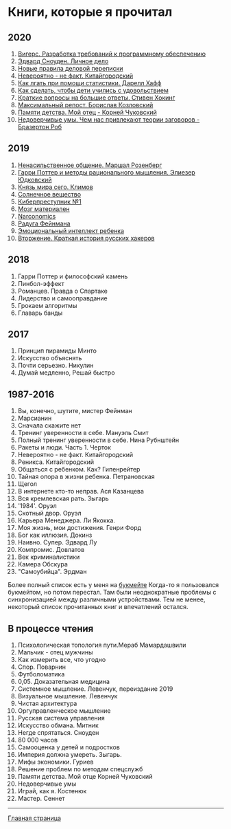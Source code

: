 <!-- Yandex.Metrika counter -->
<script type="text/javascript" >
   (function(m,e,t,r,i,k,a){m[i]=m[i]||function(){(m[i].a=m[i].a||[]).push(arguments)};
   m[i].l=1*new Date();k=e.createElement(t),a=e.getElementsByTagName(t)[0],k.async=1,k.src=r,a.parentNode.insertBefore(k,a)})
   (window, document, "script", "https://mc.yandex.ru/metrika/tag.js", "ym");

   ym(54428956, "init", {
        clickmap:true,
        trackLinks:true,
        accurateTrackBounce:true,
        webvisor:true
   });
</script>
<noscript><div><img src="https://mc.yandex.ru/watch/54428956" style="position:absolute; left:-9999px;" alt="" /></div></noscript>
<!-- /Yandex.Metrika counter -->

# Книги, которые я прочитал

## 2020
1. [Вигерс. Разработка требований к программному обеспечению](desc/wiegers.md)
2. [Эдвард Сноуден. Личное дело](desc/snowden_record.md)
3. [Новые правила деловой переписки](desc/new_rules_email.md)
4. [Невероятно - не факт. Китайгородский](desc/Incredible.md)
5. [Как лгать при помощи статистики. Дарелл Хафф](desc/stat_lie.md)
6. [Как сделать, чтобы дети учились с удовольствием](desc/japan_studies.md)
7. [Краткие вопросы на большие ответы. Стивен Хокинг](desc/brief_answers.md)
8. [Максимальный репост. Борислав Козловский](desc/max_repost.md)
9. [Памяти детства. Мой отец - Корней Чуковский](desc/pamyat_detstva.md)
10. [Недоверчивые умы. Чем нас привлекают теории заговоров - Бразертон Роб](desc/Suspicious_minds.md)

## 2019
1. [Ненасильственное общение. Маршал Розенберг](desc/NNC.md)
2. [Гарри Поттер и методы рационального мышления. Элиезер Юдковский](desc/hpmor.md)
3. [Князь мира сего. Климов](desc/KnyazMiraSego.md)
4. [Солнечное вещество](desc/sol_vestch.md)
5. [Киберпреступник №1](desc/kiberprestupnik.md)
6. [Мозг материален](desc/mozg_materail.md)
7. [Narconomics](desc/narconomics.md)
8. [Радуга Фейнмана](desc/raduga.md)
9. [Эмоциональный интеллект ребенка](desc/EQ_child.md)
10. [Вторжение. Краткая история русских хакеров](desc/russian_hackers.md)

## 2018
1. Гарри Поттер и философский камень
2. Пинбол-эффект
3. Романцев. Правда о Спартаке
4. Лидерство и самооправдание
5. Грокаем алгоритмы
6. Главарь банды

## 2017
1. Принцип пирамиды Минто
2. Искусство объяснять
3. Почти серьезно. Никулин
4. Думай медленно, Решай быстро

## 1987-2016
1. Вы, конечно, шутите, мистер Фейнман
2. Марсианин
3. Сначала скажите нет
4. Тренинг уверенности в себе. Мануэль Смит
5. Полный тренинг уверенности в себе. Нина Рубнштейн
5. Ракеты и люди. Часть 1. Черток
6. Невероятно - не факт. Китайгородский
7. Реникса. Китайгородский
8. Общаться с ребенком. Как? Гипенрейтер
9. Тайная опора в жизни ребенка. Петрановская
10. Щегол
11. В интернете кто-то неправ. Ася Казанцева
12. Вся кремлевская рать. Зыгарь
13. '1984'. Оруэл
14. Скотный двор. Оруэл
15. Карьера Менеджера. Ли Якокка.
16. Моя жизнь, мои достижения. Генри Форд
17. Бог как иллюзия. Докинз
18. Наивно. Супер. Эдвард Лу
19. Компромис. Довлатов
20. Век криминалистики
21. Камера Обскура
22. "Самоубийца". Эрдман

Более полный список есть у меня на [букмейте](https://ru.bookmate.com/@matveysofyin/books/all)
Когда-то я пользовался букмейтом, но потом перестал.
Там были неоднократные проблемы с синхронизацией между различными устройствами.
Тем не менее, некоторый список прочитанных книг и впечатлений остался.

## В процессе чтения
1. Психологическая топология пути.Мераб Мамардашвили
2. Мальчик - отец мужчины
3. Как измерить все, что угодно
4. Спор. Поварнин
5. Футболоматика
6. 0,05. Доказательная медицина
7. Системное мышление. Левенчук, переиздание 2019
7. Визуальное мышление. Левенчук
8. Чистая архитектура
9. Оргуправленческое мышление
10. Русская система управления
11. Искусство обмана. Митник
11. Негде спрятаться. Сноуден
12. 80 000 часов
14. Самооценка у детей и подростков
15. Империя должна умереть. Зыгарь.
16. Мифы экономики. Гуриев
17. Решение проблем по методам спецслужб
18. Памяти детства. Мой отце Корней Чуковский
19. Недоверчивые умы
20. Играй, как я. Костенюк
21. Мастер. Сеннет




---
[Главная страница](/..)
